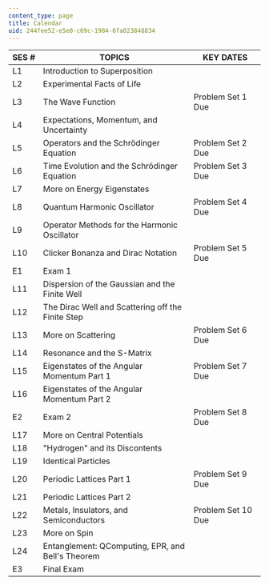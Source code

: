```yaml
---
content_type: page
title: Calendar
uid: 244fee52-e5e0-c69c-1984-6fa023848834
---
```


| SES # | TOPICS | KEY DATES |
| --- | --- | --- |
| L1 | Introduction to Superposition | &nbsp; |
| L2 | Experimental Facts of Life | &nbsp; |
| L3 | The Wave Function | Problem Set 1 Due |
| L4 | Expectations, Momentum, and Uncertainty | &nbsp; |
| L5 | Operators and the Schrödinger Equation | Problem Set 2 Due |
| L6 | Time Evolution and the Schrödinger Equation | Problem Set 3 Due |
| L7 | More on Energy Eigenstates | &nbsp; |
| L8 | Quantum Harmonic Oscillator | Problem Set 4 Due |
| L9 | Operator Methods for the Harmonic Oscillator | &nbsp; |
| L10 | Clicker Bonanza and Dirac Notation | Problem Set 5 Due |
| E1 | Exam 1 | &nbsp; |
| L11 | Dispersion of the Gaussian and the Finite Well | &nbsp; |
| L12 | The Dirac Well and Scattering off the Finite Step | &nbsp; |
| L13 | More on Scattering | Problem Set 6 Due |
| L14 | Resonance and the S-Matrix | &nbsp; |
| L15 | Eigenstates of the Angular Momentum Part 1 | Problem Set 7 Due |
| L16 | Eigenstates of the Angular Momentum Part 2 | &nbsp; |
| E2 | Exam 2 | Problem Set 8 Due |
| L17 | More on Central Potentials | &nbsp; |
| L18 | "Hydrogen" and its Discontents | &nbsp; |
| L19 | Identical Particles | &nbsp; |
| L20 | Periodic Lattices Part 1 | Problem Set 9 Due |
| L21 | Periodic Lattices Part 2 | &nbsp; |
| L22 | Metals, Insulators, and Semiconductors | Problem Set 10 Due |
| L23 | More on Spin | &nbsp; |
| L24 | Entanglement: QComputing, EPR, and Bell's Theorem | &nbsp; |
| E3 | Final Exam |